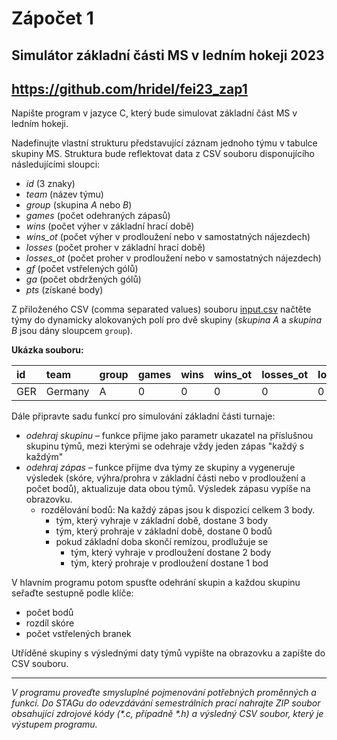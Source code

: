 # Zápočet 1
## Simulátor základní části MS v ledním hokeji 2023

## https://github.com/hridel/fei23_zap1


Napište program v jazyce C, který bude simulovat základní část MS v ledním hokeji.

Nadefinujte vlastní strukturu představující záznam jednoho týmu v tabulce skupiny MS.
Struktura bude reflektovat data z CSV souboru disponujícího následujícími sloupci:
* _id_ (3 znaky)
* _team_ (název týmu)
* _group_ (skupina _A_ nebo _B_)
* _games_ (počet odehraných zápasů)
* _wins_ (počet výher v základní hrací době)
* _wins_ot_ (počet výher v prodloužení nebo v samostatných nájezdech)
* _losses_ (počet proher v základní hrací době)
* _losses_ot_ (počet proher v prodloužení nebo v samostatných nájezdech)
* _gf_ (počet vstřelených gólů)
* _ga_ (počet obdržených gólů)
* _pts_ (získané body)

Z přiloženého CSV (comma separated values) souboru [input.csv](data%2Finput.csv) načtěte týmy do dynamicky alokovaných polí pro dvě skupiny
(_skupina A_ a _skupina B_ jsou dány sloupcem `group`).

**Ukázka souboru:**

| id | team | group | games | wins | wins\_ot | losses\_ot | losses | gf | ga | pts |
| :--- | :--- | :--- | :--- | :--- | :--- | :--- | :--- | :--- | :--- | :--- |
| GER | Germany | A | 0 | 0 | 0 | 0 | 0 | 0 | 0 | 0 |

Dále připravte sadu funkcí pro simulování základní části turnaje:

* _odehraj skupinu_ – funkce přijme jako parametr ukazatel na příslušnou skupinu týmů, mezi kterými se odehraje vždy jeden zápas "každý s každým"
* _odehraj zápas_ – funkce přijme dva týmy ze skupiny a vygeneruje výsledek (skóre, výhra/prohra v základní části nebo
v prodloužení a počet bodů), aktualizuje data obou týmů. Výsledek zápasu vypíše na obrazovku.
    * rozdělování bodů: Na každý zápas jsou k dispozici celkem 3 body.
        * tým, který vyhraje v základní době, dostane 3 body
        * tým, který prohraje v základní době, dostane 0 bodů
        * pokud základní doba skončí remízou, prodlužuje se
            * tým, který vyhraje v prodloužení dostane 2 body
            * tým, který prohraje v prodloužení dostane 1 bod

V hlavním programu potom spusťte odehrání skupin a každou skupinu seřaďte sestupně podle klíče:
* počet bodů
* rozdíl skóre
* počet vstřelených branek

Utříděné skupiny s výslednými daty týmů vypište na obrazovku a zapište do CSV souboru.

---

_V programu proveďte smysluplné pojmenování potřebných proměnných a funkcí.
Do STAGu do odevzdávání semestrálních prací nahrajte ZIP soubor obsahující
zdrojové kódy (*.c, případně *.h) a výsledný CSV soubor, který je výstupem programu._
